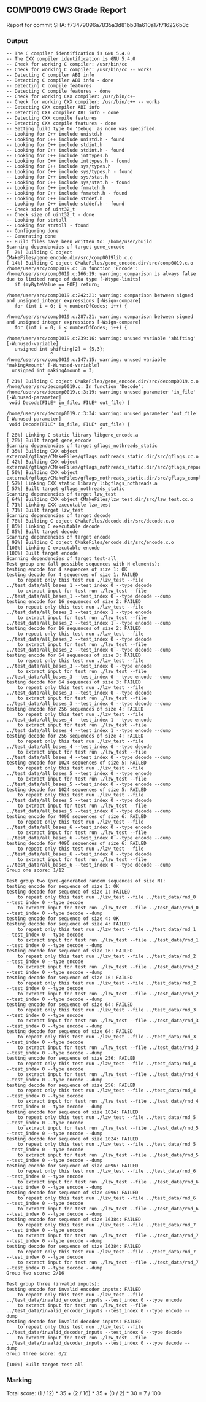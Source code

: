 ## COMP0019 CW3 Grade Report
Report for commit SHA: f73479096a7835a3d81bb31a610a17f716226b3c

### Output


    -- The C compiler identification is GNU 5.4.0
    -- The CXX compiler identification is GNU 5.4.0
    -- Check for working C compiler: /usr/bin/cc
    -- Check for working C compiler: /usr/bin/cc -- works
    -- Detecting C compiler ABI info
    -- Detecting C compiler ABI info - done
    -- Detecting C compile features
    -- Detecting C compile features - done
    -- Check for working CXX compiler: /usr/bin/c++
    -- Check for working CXX compiler: /usr/bin/c++ -- works
    -- Detecting CXX compiler ABI info
    -- Detecting CXX compiler ABI info - done
    -- Detecting CXX compile features
    -- Detecting CXX compile features - done
    -- Setting build type to 'Debug' as none was specified.
    -- Looking for C++ include unistd.h
    -- Looking for C++ include unistd.h - found
    -- Looking for C++ include stdint.h
    -- Looking for C++ include stdint.h - found
    -- Looking for C++ include inttypes.h
    -- Looking for C++ include inttypes.h - found
    -- Looking for C++ include sys/types.h
    -- Looking for C++ include sys/types.h - found
    -- Looking for C++ include sys/stat.h
    -- Looking for C++ include sys/stat.h - found
    -- Looking for C++ include fnmatch.h
    -- Looking for C++ include fnmatch.h - found
    -- Looking for C++ include stddef.h
    -- Looking for C++ include stddef.h - found
    -- Check size of uint32_t
    -- Check size of uint32_t - done
    -- Looking for strtoll
    -- Looking for strtoll - found
    -- Configuring done
    -- Generating done
    -- Build files have been written to: /home/user/build
    Scanning dependencies of target gene_encode
    [  7%] Building C object CMakeFiles/gene_encode.dir/src/comp0019lib.c.o
    [ 14%] Building C object CMakeFiles/gene_encode.dir/src/comp0019.c.o
    /home/user/src/comp0019.c: In function 'Encode':
    /home/user/src/comp0019.c:166:19: warning: comparison is always false due to limited range of data type [-Wtype-limits]
       if (myByteValue == EOF) return;
                       ^
    /home/user/src/comp0019.c:242:21: warning: comparison between signed and unsigned integer expressions [-Wsign-compare]
       for (int i = 0; i < numberOfCodes; i++) {
                         ^
    /home/user/src/comp0019.c:287:21: warning: comparison between signed and unsigned integer expressions [-Wsign-compare]
       for (int i = 0; i < numberOfCodes; i++) {
                         ^
    /home/user/src/comp0019.c:239:16: warning: unused variable 'shifting' [-Wunused-variable]
       unsigned int shifting[2] = {5,3};
                    ^
    /home/user/src/comp0019.c:147:15: warning: unused variable 'makingAmount' [-Wunused-variable]
      unsigned int makingAmount = 3;
                   ^
    [ 21%] Building C object CMakeFiles/gene_encode.dir/src/decomp0019.c.o
    /home/user/src/decomp0019.c: In function 'Decode':
    /home/user/src/decomp0019.c:3:19: warning: unused parameter 'in_file' [-Wunused-parameter]
     void Decode(FILE* in_file, FILE* out_file) {
                       ^
    /home/user/src/decomp0019.c:3:34: warning: unused parameter 'out_file' [-Wunused-parameter]
     void Decode(FILE* in_file, FILE* out_file) {
                                      ^
    [ 28%] Linking C static library libgene_encode.a
    [ 28%] Built target gene_encode
    Scanning dependencies of target gflags_nothreads_static
    [ 35%] Building CXX object external/gflags/CMakeFiles/gflags_nothreads_static.dir/src/gflags.cc.o
    [ 42%] Building CXX object external/gflags/CMakeFiles/gflags_nothreads_static.dir/src/gflags_reporting.cc.o
    [ 50%] Building CXX object external/gflags/CMakeFiles/gflags_nothreads_static.dir/src/gflags_completions.cc.o
    [ 57%] Linking CXX static library libgflags_nothreads.a
    [ 57%] Built target gflags_nothreads_static
    Scanning dependencies of target lzw_test
    [ 64%] Building CXX object CMakeFiles/lzw_test.dir/src/lzw_test.cc.o
    [ 71%] Linking CXX executable lzw_test
    [ 71%] Built target lzw_test
    Scanning dependencies of target decode
    [ 78%] Building C object CMakeFiles/decode.dir/src/decode.c.o
    [ 85%] Linking C executable decode
    [ 85%] Built target decode
    Scanning dependencies of target encode
    [ 92%] Building C object CMakeFiles/encode.dir/src/encode.c.o
    [100%] Linking C executable encode
    [100%] Built target encode
    Scanning dependencies of target test-all
    Test group one (all possible sequences with N elements):
    testing encode for 4 sequences of size 1: OK
    testing decode for 4 sequences of size 1: FAILED
    	to repeat only this test run ./lzw_test --file ../test_data/all_bases_1 --test_index 0 --type decode
    	to extract input for test run ./lzw_test --file ../test_data/all_bases_1 --test_index 0 --type decode --dump
    testing encode for 16 sequences of size 2: FAILED
    	to repeat only this test run ./lzw_test --file ../test_data/all_bases_2 --test_index 1 --type encode
    	to extract input for test run ./lzw_test --file ../test_data/all_bases_2 --test_index 1 --type encode --dump
    testing decode for 16 sequences of size 2: FAILED
    	to repeat only this test run ./lzw_test --file ../test_data/all_bases_2 --test_index 0 --type decode
    	to extract input for test run ./lzw_test --file ../test_data/all_bases_2 --test_index 0 --type decode --dump
    testing encode for 64 sequences of size 3: FAILED
    	to repeat only this test run ./lzw_test --file ../test_data/all_bases_3 --test_index 0 --type encode
    	to extract input for test run ./lzw_test --file ../test_data/all_bases_3 --test_index 0 --type encode --dump
    testing decode for 64 sequences of size 3: FAILED
    	to repeat only this test run ./lzw_test --file ../test_data/all_bases_3 --test_index 0 --type decode
    	to extract input for test run ./lzw_test --file ../test_data/all_bases_3 --test_index 0 --type decode --dump
    testing encode for 256 sequences of size 4: FAILED
    	to repeat only this test run ./lzw_test --file ../test_data/all_bases_4 --test_index 1 --type encode
    	to extract input for test run ./lzw_test --file ../test_data/all_bases_4 --test_index 1 --type encode --dump
    testing decode for 256 sequences of size 4: FAILED
    	to repeat only this test run ./lzw_test --file ../test_data/all_bases_4 --test_index 0 --type decode
    	to extract input for test run ./lzw_test --file ../test_data/all_bases_4 --test_index 0 --type decode --dump
    testing encode for 1024 sequences of size 5: FAILED
    	to repeat only this test run ./lzw_test --file ../test_data/all_bases_5 --test_index 0 --type encode
    	to extract input for test run ./lzw_test --file ../test_data/all_bases_5 --test_index 0 --type encode --dump
    testing decode for 1024 sequences of size 5: FAILED
    	to repeat only this test run ./lzw_test --file ../test_data/all_bases_5 --test_index 0 --type decode
    	to extract input for test run ./lzw_test --file ../test_data/all_bases_5 --test_index 0 --type decode --dump
    testing encode for 4096 sequences of size 6: FAILED
    	to repeat only this test run ./lzw_test --file ../test_data/all_bases_6 --test_index 0 --type encode
    	to extract input for test run ./lzw_test --file ../test_data/all_bases_6 --test_index 0 --type encode --dump
    testing decode for 4096 sequences of size 6: FAILED
    	to repeat only this test run ./lzw_test --file ../test_data/all_bases_6 --test_index 0 --type decode
    	to extract input for test run ./lzw_test --file ../test_data/all_bases_6 --test_index 0 --type decode --dump
    Group one score: 1/12
    
    Test group two (pre-generated random sequences of size N):
    testing encode for sequence of size 1: OK
    testing decode for sequence of size 1: FAILED
    	to repeat only this test run ./lzw_test --file ../test_data/rnd_0 --test_index 0 --type decode
    	to extract input for test run ./lzw_test --file ../test_data/rnd_0 --test_index 0 --type decode --dump
    testing encode for sequence of size 4: OK
    testing decode for sequence of size 4: FAILED
    	to repeat only this test run ./lzw_test --file ../test_data/rnd_1 --test_index 0 --type decode
    	to extract input for test run ./lzw_test --file ../test_data/rnd_1 --test_index 0 --type decode --dump
    testing encode for sequence of size 16: FAILED
    	to repeat only this test run ./lzw_test --file ../test_data/rnd_2 --test_index 0 --type encode
    	to extract input for test run ./lzw_test --file ../test_data/rnd_2 --test_index 0 --type encode --dump
    testing decode for sequence of size 16: FAILED
    	to repeat only this test run ./lzw_test --file ../test_data/rnd_2 --test_index 0 --type decode
    	to extract input for test run ./lzw_test --file ../test_data/rnd_2 --test_index 0 --type decode --dump
    testing encode for sequence of size 64: FAILED
    	to repeat only this test run ./lzw_test --file ../test_data/rnd_3 --test_index 0 --type encode
    	to extract input for test run ./lzw_test --file ../test_data/rnd_3 --test_index 0 --type encode --dump
    testing decode for sequence of size 64: FAILED
    	to repeat only this test run ./lzw_test --file ../test_data/rnd_3 --test_index 0 --type decode
    	to extract input for test run ./lzw_test --file ../test_data/rnd_3 --test_index 0 --type decode --dump
    testing encode for sequence of size 256: FAILED
    	to repeat only this test run ./lzw_test --file ../test_data/rnd_4 --test_index 0 --type encode
    	to extract input for test run ./lzw_test --file ../test_data/rnd_4 --test_index 0 --type encode --dump
    testing decode for sequence of size 256: FAILED
    	to repeat only this test run ./lzw_test --file ../test_data/rnd_4 --test_index 0 --type decode
    	to extract input for test run ./lzw_test --file ../test_data/rnd_4 --test_index 0 --type decode --dump
    testing encode for sequence of size 1024: FAILED
    	to repeat only this test run ./lzw_test --file ../test_data/rnd_5 --test_index 0 --type encode
    	to extract input for test run ./lzw_test --file ../test_data/rnd_5 --test_index 0 --type encode --dump
    testing decode for sequence of size 1024: FAILED
    	to repeat only this test run ./lzw_test --file ../test_data/rnd_5 --test_index 0 --type decode
    	to extract input for test run ./lzw_test --file ../test_data/rnd_5 --test_index 0 --type decode --dump
    testing encode for sequence of size 4096: FAILED
    	to repeat only this test run ./lzw_test --file ../test_data/rnd_6 --test_index 0 --type encode
    	to extract input for test run ./lzw_test --file ../test_data/rnd_6 --test_index 0 --type encode --dump
    testing decode for sequence of size 4096: FAILED
    	to repeat only this test run ./lzw_test --file ../test_data/rnd_6 --test_index 0 --type decode
    	to extract input for test run ./lzw_test --file ../test_data/rnd_6 --test_index 0 --type decode --dump
    testing encode for sequence of size 16384: FAILED
    	to repeat only this test run ./lzw_test --file ../test_data/rnd_7 --test_index 0 --type encode
    	to extract input for test run ./lzw_test --file ../test_data/rnd_7 --test_index 0 --type encode --dump
    testing decode for sequence of size 16384: FAILED
    	to repeat only this test run ./lzw_test --file ../test_data/rnd_7 --test_index 0 --type decode
    	to extract input for test run ./lzw_test --file ../test_data/rnd_7 --test_index 0 --type decode --dump
    Group two score: 2/16
    
    Test group three (invalid inputs):
    testing encode for invalid encoder inputs: FAILED
    	to repeat only this test run ./lzw_test --file ../test_data/invalid_encoder_inputs --test_index 0 --type encode
    	to extract input for test run ./lzw_test --file ../test_data/invalid_encoder_inputs --test_index 0 --type encode --dump
    testing decode for invalid decoder inputs: FAILED
    	to repeat only this test run ./lzw_test --file ../test_data/invalid_decoder_inputs --test_index 0 --type decode
    	to extract input for test run ./lzw_test --file ../test_data/invalid_decoder_inputs --test_index 0 --type decode --dump
    Group three score: 0/2
    
    [100%] Built target test-all
    


### Marking

Total score: (1 / 12) * 35 + (2 / 16) * 35 + (0 / 2) * 30 = 7 / 100

